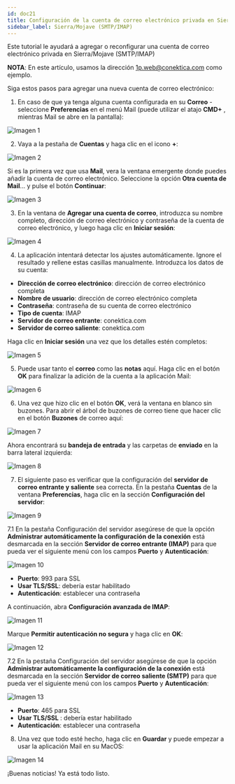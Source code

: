 ```yaml
---
id: doc21
title: Configuración de la cuenta de correo electrónico privada en Sierra/Mojave (SMTP/IMAP)
sidebar_label: Sierra/Mojave (SMTP/IMAP)
---
```

Este tutorial le ayudará a agregar o reconfigurar una cuenta de correo electrónico privada en Sierra/Mojave (SMTP/IMAP)

**NOTA**: En este artículo, usamos la dirección 1p.web@conektica.com como ejemplo. 

Siga estos pasos para agregar una nueva cuenta de correo electrónico: 

1. En caso de que ya tenga alguna cuenta configurada en su **Correo** - seleccione **Preferencias** en el menú Mail (puede utilizar el atajo **CMD+** , mientras Mail se abre en la pantalla): 

![Imagen 1](https://raw.githubusercontent.com/adanuriplata/cnk-external-doku/master/static/img/Mojave%20IMAP/F1.png)

2. Vaya a la pestaña de **Cuentas** y haga clic en el icono **+**: 

![Imagen 2](https://raw.githubusercontent.com/adanuriplata/cnk-external-doku/master/static/img/Mojave%20IMAP/F2.png)

Si es la primera vez que usa **Mail**, vera la ventana emergente donde puedes añadir la cuenta de correo electrónico. Seleccione la opción **Otra cuenta de Mail**... y pulse el botón **Continuar**:

![Imagen 3](https://raw.githubusercontent.com/adanuriplata/cnk-external-doku/master/static/img/Mojave%20IMAP/F3.png)

3. En la ventana de **Agregar una cuenta de correo**, introduzca su nombre completo, dirección de correo electrónico y contraseña de la cuenta de correo electrónico, y luego haga clic en **Iniciar sesión**: 

![Imagen 4](https://raw.githubusercontent.com/adanuriplata/cnk-external-doku/master/static/img/Mojave%20IMAP/F4.png)

4. La aplicación intentará detectar los ajustes automáticamente. Ignore el resultado y rellene estas casillas manualmente. Introduzca los datos de su cuenta: 

- **Dirección de correo electrónico**: dirección de correo electrónico completa
- **Nombre de usuario**: dirección de correo electrónico completa
- **Contraseña**: contraseña de su cuenta de correo electrónico
- **Tipo de cuenta**: IMAP
- **Servidor de correo entrante**: conektica.com
- **Servidor de correo saliente**: conektica.com

Haga clic en **Iniciar sesión** una vez que los detalles estén completos: 

![Imagen 5](https://raw.githubusercontent.com/adanuriplata/cnk-external-doku/master/static/img/Mojave%20IMAP/F5.png)

5. Puede usar tanto el **correo** como las **notas** aquí. Haga clic en el botón **OK** para finalizar la adición de la cuenta a la aplicación Mail: 

![Imagen 6](https://raw.githubusercontent.com/adanuriplata/cnk-external-doku/master/static/img/Mojave%20IMAP/F6.png)

6. Una vez que hizo clic en el botón **OK**, verá la ventana en blanco sin buzones. Para abrir el árbol de buzones de correo tiene que hacer clic en el botón **Buzones** de correo aquí: 

![Imagen 7](https://raw.githubusercontent.com/adanuriplata/cnk-external-doku/master/static/img/Mojave%20IMAP/F6.1.png)

Ahora encontrará su **bandeja de entrada** y las carpetas de **enviado** en la barra lateral izquierda: 

![Imagen 8](https://raw.githubusercontent.com/adanuriplata/cnk-external-doku/master/static/img/Mojave%20IMAP/F7.png)

7. El siguiente paso es verificar que la configuración del **servidor de correo entrante y saliente** sea correcta. En la pestaña **Cuentas** de la ventana **Preferencias**, haga clic en la sección **Configuración del servidor**: 

![Imagen 9](https://raw.githubusercontent.com/adanuriplata/cnk-external-doku/master/static/img/Mojave%20IMAP/F8.png)

7.1 En la pestaña Configuración del servidor asegúrese de que la opción **Administrar automáticamente la configuración de la conexión** está desmarcada en la sección **Servidor de correo entrante (IMAP)** para que pueda ver el siguiente menú con los campos **Puerto** y **Autenticación**:

![Imagen 10](https://raw.githubusercontent.com/adanuriplata/cnk-external-doku/master/static/img/Mojave%20IMAP/F9.png)

- **Puerto**: 993 para SSL
- **Usar TLS/SSL**: debería estar habilitado
- **Autenticación**: establecer una contraseña

A continuación, abra **Configuración avanzada de IMAP**: 

![Imagen 11](https://raw.githubusercontent.com/adanuriplata/cnk-external-doku/master/static/img/Mojave%20IMAP/F9.1.png)

Marque **Permitir autenticación no segura** y haga clic en **OK**:

![Imagen 12](https://raw.githubusercontent.com/adanuriplata/cnk-external-doku/master/static/img/Mojave%20IMAP/F10.png)

7.2 En la pestaña Configuración del servidor asegúrese de que la opción **Administrar automáticamente la configuración de la conexión** está desmarcada en la sección **Servidor de correo saliente (SMTP)** para que pueda ver el siguiente menú con los campos **Puerto** y **Autenticación**:

![Imagen 13](https://raw.githubusercontent.com/adanuriplata/cnk-external-doku/master/static/img/Mojave%20IMAP/F11.png)

- **Puerto**: 465 para SSL 
- **Usar TLS/SSL** : debería estar habilitado
- **Autenticación**: establecer una contraseña

8. Una vez que todo esté hecho, haga clic en **Guardar** y puede empezar a usar la aplicación Mail en su MacOS: 

![Imagen 14](https://raw.githubusercontent.com/adanuriplata/cnk-external-doku/master/static/img/Mojave%20IMAP/F12.png)

¡Buenas noticias! Ya está todo listo. 






